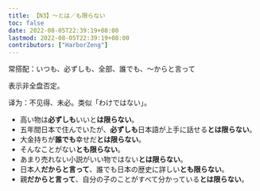 ```yaml
---
title: 【N3】～とは／も限らない
toc: false
date: 2022-08-05T22:39:19+08:00
lastmod: 2022-08-05T22:39:19+08:00
contributors: ["HarborZeng"]
---
```


常搭配：いつも、必ずしも、全部、誰でも、～からと言って

表示非全盘否定。

译为：不见得、未必。类似「わけではない」。

- 高い物は**必ずしも**いいと**は限らない**。
- 五年間日本で住んでいたが、**必ずしも**日本語が上手に話せる**とは限らない**。
- 大金持ちが**誰でも**幸せだ**とは限らない**。
- そんなことがない**とも限らない**。
- あまり売れない小説がいい物ではない**とは限らない**。
- 日本人**だからと言って**、誰でも日本の歴史に詳しい**とも限らない**。
- 親**だからと言って**、自分の子のことがすべて分かっている**とは限らない**。

